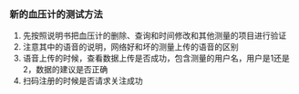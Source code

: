 ### 新的血压计的测试方法
1. 先按照说明书把血压计的删除、查询和时间修改和其他测量的项目进行验证
2. 注意其中的语音的说明，网络好和坏的测量上传的语音的区别
3. 语音上传的时候，查看数据上传是否成功，包含测量的用户名，用户是1还是2，数据的建议是否正确
4. 扫码注册的时候是否请求关注成功
